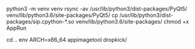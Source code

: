python3 -m venv venv
rsync -av /usr/lib/python3/dist-packages/PyQt5/ venv/lib/python3.6/site-packages/PyQt5/
cp /usr/lib/python3/dist-packages/sip.cpython-*.so venv/lib/python3.6/site-packages/
chmod +x AppRun

cd ..
env ARCH=x86_64 appimagetool dropkick/
